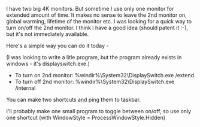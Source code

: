 I have two big 4K monitors. But sometime I use only one monitor for extended amount of time. It makes no sense to leave the 2nd monitor on,  global warming, lifetime of the monitor etc. I was looking for a quick way to turn on/off the 2nd monitor. I think i have a good idea (should patent it :-), but it's not immediately available. 

Here's a simple way you can do it today -

(I was looking to write a litle program, but the program already exists in windows - it's displayswitch.exe.)

* To turn on 2nd monitor: %windir%\System32\DisplaySwitch.exe /extend 
* To turn off 2nd monitor: %windir%\System32\DisplaySwitch.exe /internal

You can make two shortcuts and ping them to taskbar. 

I'll probably make one small program to toggle between on/off, so use only one shortcut (with WindowStyle = ProcessWindowStyle.Hidden)
